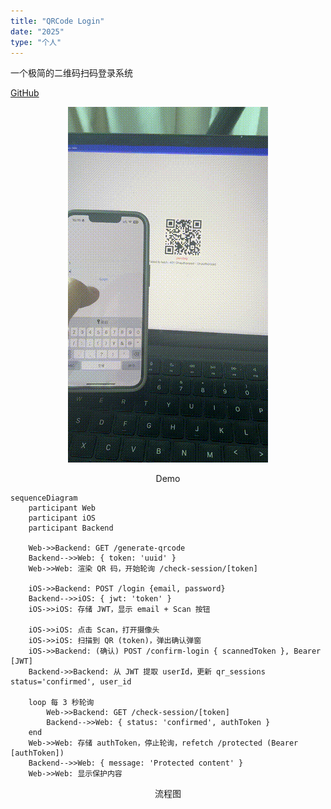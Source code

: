 ```yaml
---
title: "QRCode Login"
date: "2025"
type: "个人"
---
```


一个极简的二维码扫码登录系统

[GitHub](https://github.com/hidaviddong/qrcode-login)



<div align="center">

![QRCode Login Demo](../assets/qrcode/demo.gif)

</div>

<center class="mb-12">Demo</center>



```mermaid
sequenceDiagram
    participant Web
    participant iOS
    participant Backend

    Web->>Backend: GET /generate-qrcode
    Backend-->>Web: { token: 'uuid' }
    Web->>Web: 渲染 QR 码，开始轮询 /check-session/[token]

    iOS->>Backend: POST /login {email, password}
    Backend-->>iOS: { jwt: 'token' }
    iOS->>iOS: 存储 JWT，显示 email + Scan 按钮

    iOS->>iOS: 点击 Scan，打开摄像头
    iOS->>iOS: 扫描到 QR (token)，弹出确认弹窗
    iOS->>Backend: (确认) POST /confirm-login { scannedToken }, Bearer [JWT]
    Backend->>Backend: 从 JWT 提取 userId，更新 qr_sessions status='confirmed', user_id

    loop 每 3 秒轮询
        Web->>Backend: GET /check-session/[token]
        Backend-->>Web: { status: 'confirmed', authToken }
    end
    Web->>Web: 存储 authToken，停止轮询，refetch /protected (Bearer [authToken])
    Backend-->>Web: { message: 'Protected content' }
    Web->>Web: 显示保护内容
```

<center class="mt-4">流程图</center>

